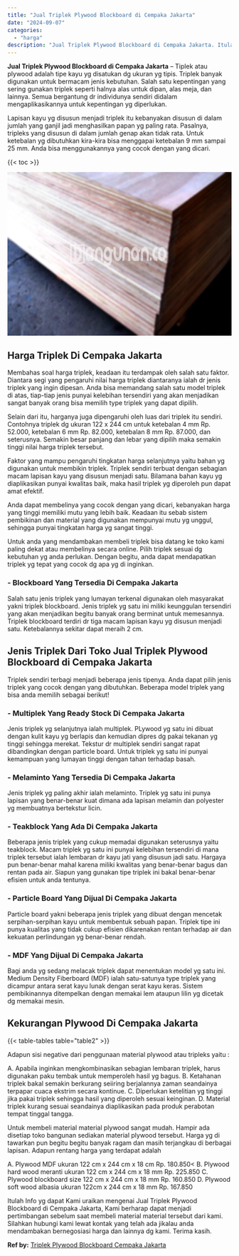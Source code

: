 ```yaml
---
title: "Jual Triplek Plywood Blockboard di Cempaka Jakarta"
date: "2024-09-07"
categories: 
  - "harga"
description: "Jual Triplek Plywood Blockboard di Cempaka Jakarta. Itulah Info yg dapat Kami uraikan mengenai Jual Triplek Plywood Blockboard di Cempaka Jakarta, Kami berha..."
---
```


**Jual Triplek Plywood Blockboard di Cempaka Jakarta** – Tiplek atau plywood adalah tipe kayu yg disatukan dg ukuran yg tipis. Triplek banyak digunakan untuk bermacam jenis kebutuhan. Salah satu kepentingan yang sering gunakan triplek seperti halnya alas untuk dipan, alas meja, dan lainnya. Semua bergantung dr individunya sendiri didalam mengaplikasikannya untuk kepentingan yg diperlukan.

Lapisan kayu yg disusun menjadi triplek itu kebanyakan disusun di dalam jumlah yang ganjil jadi menghasilkan papan yg paling rata. Pasalnya, tripleks yang disusun di dalam jumlah genap akan tidak rata. Untuk ketebalan yg dibutuhkan kira-kira bisa menggapai ketebalan 9 mm sampai 25 mm. Anda bisa menggunakannya yang cocok dengan yang dicari.

{{< toc >}}

![Jual Triplek Plywood Blockboard di Cempaka Jakarta](/images/jual-triplek-murah-44.png)

## Harga Triplek Di Cempaka Jakarta

Membahas soal harga triplek, keadaan itu terdampak oleh salah satu faktor. Diantara segi yang pengaruhi nilai harga triplek diantaranya ialah dr jenis triplek yang ingin dipesan. Anda bisa memandang salah satu model triplek di atas, tiap-tiap jenis punyai kelebihan tersendiri yang akan menjadikan sangat banyak orang bisa memilih type triplek yang dapat dipilih.

Selain dari itu, harganya juga dipengaruhi oleh luas dari triplek itu sendiri. Contohnya triplek dg ukuran 122 x 244 cm untuk ketebalan 4 mm Rp. 52.000, ketebalan 6 mm Rp. 82.000, ketebalan 8 mm Rp. 87.000, dan seterusnya. Semakin besar panjang dan lebar yang dipilih maka semakin tinggi nilai harga triplek tersebut.

Faktor yang mampu pengaruhi tingkatan harga selanjutnya yaitu bahan yg digunakan untuk membikin triplek. Triplek sendiri terbuat dengan sebagian macam lapisan kayu yang disusun menjadi satu. Bilamana bahan kayu yg diaplikasikan punyai kwalitas baik, maka hasil triplek yg diperoleh pun dapat amat efektif.

Anda dapat membelinya yang cocok dengan yang dicari, kebanyakan harga yang tinggi memiliki mutu yang lebih baik. Keadaan itu sebab sistem pembikinan dan material yang digunakan mempunyai mutu yg unggul, sehingga punyai tingkatan harga yg sangat tinggi.

Untuk anda yang mendambakan membeli triplek bisa datang ke toko kami paling dekat atau membelinya secara online. Pilih triplek sesuai dg kebutuhan yg anda perlukan. Dengan begitu, anda dapat mendapatkan triplek yg tepat yang cocok dg apa yg di inginkan.

### \- Blockboard Yang Tersedia Di Cempaka Jakarta

Salah satu jenis triplek yang lumayan terkenal digunakan oleh masyarakat yakni triplek blockboard. Jenis triplek yg satu ini miliki keunggulan tersendiri yang akan menjadikan begitu banyak orang berminat untuk memesannya. Triplek blockboard terdiri dr tiga macam lapisan kayu yg disusun menjadi satu. Ketebalannya sekitar dapat meraih 2 cm.

## Jenis Triplek Dari Toko Jual Triplek Plywood Blockboard di Cempaka Jakarta

Triplek sendiri terbagi menjadi beberapa jenis tipenya. Anda dapat pilih jenis triplek yang cocok dengan yang dibutuhkan. Beberapa model triplek yang bisa anda memilih sebagai berikut!

### \- Multiplek Yang Ready Stock Di Cempaka Jakarta

Jenis triplek yg selanjutnya ialah multiplek. PLywood yg satu ini dibuat dengan kulit kayu yg berlapis dan kemudian dipres dg pakai tekanan yg tinggi sehingga merekat. Tekstur dr multiplek sendiri sangat rapat dibandingkan dengan particle board. Untuk triplek yg satu ini punyai kemampuan yang lumayan tinggi dengan tahan terhadap basah.

### \- Melaminto Yang Tersedia Di Cempaka Jakarta

Jenis triplek yg paling akhir ialah melaminto. Triplek yg satu ini punya lapisan yang benar-benar kuat dimana ada lapisan melamin dan polyester yg membuatnya bertekstur licin.

### \- Teakblock Yang Ada Di Cempaka Jakarta

Beberapa jenis triplek yang cukup memadai digunakan seterusnya yaitu teakblock. Macam triplek yg satu ini punyai kelebihan tersendiri di mana triplek tersebut ialah lembaran dr kayu jati yang disusun jadi satu. Hargaya pun benar-benar mahal karena miliki kwalitas yang benar-benar bagus dan rentan pada air. Siapun yang gunakan tipe triplek ini bakal benar-benar efisien untuk anda tentunya.

### \- Particle Board Yang Dijual Di Cempaka Jakarta

Particle board yakni beberapa jenis triplek yang dibuat dengan mencetak serpihan-serpihan kayu untuk membentuk sebuah papan. Triplek tipe ini punya kualitas yang tidak cukup efisien dikarenakan rentan terhadap air dan kekuatan perlindungan yg benar-benar rendah.

### \- MDF Yang Dijual Di Cempaka Jakarta

Bagi anda yg sedang melacak triplek dapat menentukan model yg satu ini. Medium Density Fiberboard (MDF) ialah satu-satunya type triplek yang dicampur antara serat kayu lunak dengan serat kayu keras. Sistem pembikinannya ditempelkan dengan memakai lem ataupun lilin yg dicetak dg memakai mesin.

## Kekurangan Plywood Di Cempaka Jakarta

{{< table-tables table="table2" >}}

Adapun sisi negative dari penggunaan material plywood atau tripleks yaitu :

A. Apabila inginkan mengkombinasikan sebagian lembaran triplek, harus digunakan paku tembak untuk memperoleh hasil yg bagus. B. Ketahanan triplek bakal semakin berkurang seiiring berjalannya zaman seandainya terpapar cuaca ekstrim secara kontinue. C. Diperlukan ketelitian yg tinggi jika pakai triplek sehingga hasil yang diperoleh sesuai keinginan. D. Material triplek kurang sesuai seandainya diaplikasikan pada produk perabotan tempat tinggal tangga.

Untuk membeli material material plywood sangat mudah. Hampir ada disetiap toko bangunan sediakan material plywood tersebut. Harga yg di tawarkan pun begitu begitu banyak ragam dan masih terjangkau di berbagai lapisan. Adapun rentang harga yang terdapat adalah

A. Plywood MDF ukuran 122 cm x 244 cm x 18 cm Rp. 180.850< B. Plywood hard wood meranti ukuran 122 cm x 244 cm x 18 mm Rp. 225.850 C. Plywood blockboard size 122 cm x 244 cm x 18 mm Rp. 160.850 D. Plywood soft wood albasia ukuran 122cm x 244 cm x 18 mm Rp. 167.850

Itulah Info yg dapat Kami uraikan mengenai Jual Triplek Plywood Blockboard di Cempaka Jakarta, Kami berharap dapat menjadi pertimbangan sebelum saat membeli material material tersebut dari kami. Silahkan hubungi kami lewat kontak yang telah ada jikalau anda mendambakan bernegosiasi harga dan lainnya dg kami. Terima kasih.

**Ref by:** [Triplek Plywood Blockboard Cempaka Jakarta](https://id.wikipedia.org/wiki/Triplek)
